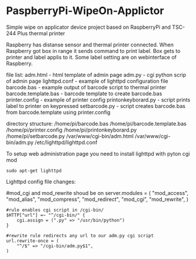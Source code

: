 PaspberryPi-WipeOn-Applictor
============================

Simple wipe on applicator device project based on RaspberryPi and TSC-244 Plus thermal printer

Raspberry has distanse sensor and thermal printer connected. 
When Raspberry got box in range it sends command to print label. 
Box gets to printer and label applis to it.
Some label setting are on webinterface of Raspberry.

file list:
   adm.html - html template of admin page
   adm.py - cgi python scrip of admin page
   lighttpd.conf - example of lighttpd configuration file
   barcode.bas - example output of barcode script to thermal printer
   barcode.template.bas - barcode template to create barcode.bas
   printer.config - example of printer config
   printonkeyborard.py - script prints label to printer on keypressed
   setbarcode.py - script creates barcode.bas from barcode.template using printer.config
   
directory structure:
   /home/pi/barcode.bas
   /home/pi/barcode.template.bas
   /home/pi/printer.config
   /home/pi/printonkeyborard.py
   /home/pi/setbarcode.py
   /var/www/cgi-bin/adm.html
   /var/www/cgi-bin/adm.py
   /etc/lighttpd/lighttpd.conf


To setup web administration page you need to install lighttpd with pyton cgi mod

    sudo apt-get lighttpd
    
Lighttpd config file changes:
    
   #mod_cgi and mod_rewrite shoud be on
   server.modules = (
        "mod_access",
        "mod_alias",
        "mod_compress",
        "mod_redirect",
        "mod_cgi",
        "mod_rewrite",
    )
    
    #rule enables cgi script in /cgi-bin/
    $HTTP["url"] =~ "^/cgi-bin/" {
        cgi.assign = (".py" => "/usr/bin/python")
    }

    #rewrite rule redirects any url to our adm.py cgi script
    url.rewrite-once = (
        "^/$" => "/cgi-bin/adm.py$1",
    )

